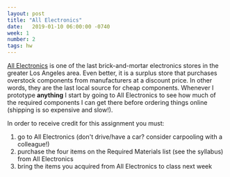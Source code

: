 ```yaml
---
layout: post
title: "All Electronics"
date:   2019-01-10 06:00:00 -0740
week: 1
number: 2
tags: hw
---
```


[All Electronics](https://www.allelectronics.com/) is one of the last brick-and-mortar electronics stores in the greater Los Angeles area. Even better, it is a surplus store that purchases overstock components from manufacturers at a discount price. In other words, they are the last local source for cheap components. Whenever I prototype **anything** I start by going to All Electronics to see how much of the required components I can get there before ordering things online (shipping is so expensive and slow!).

In order to receive credit for this assignment you must:
1. go to All Electronics (don't drive/have a car? consider carpooling with a colleague!)
2. purchase the four items on the Required Materials list (see the syllabus) from All Electronics
3. bring the items you acquired from All Electronics to class next week
